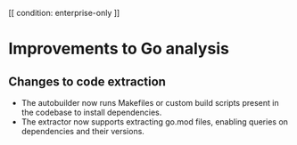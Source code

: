 [[ condition: enterprise-only ]]

# Improvements to Go analysis

## Changes to code extraction

* The autobuilder now runs Makefiles or custom build scripts present in the codebase to install dependencies.
* The extractor now supports extracting go.mod files, enabling queries on dependencies and their versions.
